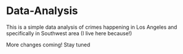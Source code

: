 # Data-Analysis

This is a simple data analysis of crimes happening in Los Angeles and specifically in Southwest area (I live here because!)

More changes coming! Stay tuned
